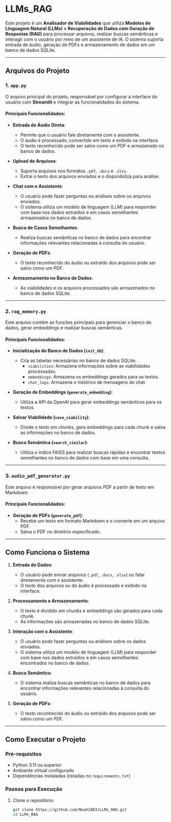 # LLMs_RAG

Este projeto é um **Analisador de Viabilidades** que utiliza **Modelos de Linguagem Natural (LLMs)** e **Recuperação de Dados com Geração de Respostas (RAG)** para processar arquivos, realizar buscas semânticas e interagir com o usuário por meio de um assistente de IA. O sistema suporta entrada de áudio, geração de PDFs e armazenamento de dados em um banco de dados SQLite.

---

## **Arquivos do Projeto**

### **1. `app.py`**
O arquivo principal do projeto, responsável por configurar a interface do usuário com **Streamlit** e integrar as funcionalidades do sistema.

#### **Principais Funcionalidades:**
- **Entrada de Áudio Direta**:
  - Permite que o usuário fale diretamente com o assistente.
  - O áudio é processado, convertido em texto e exibido na interface.
  - O texto reconhecido pode ser salvo como um PDF e armazenado no banco de dados.

- **Upload de Arquivos**:
  - Suporta arquivos nos formatos `.pdf`, `.docx` e `.xlsx`.
  - Extrai o texto dos arquivos enviados e o disponibiliza para análise.

- **Chat com o Assistente**:
  - O usuário pode fazer perguntas ou análises sobre os arquivos enviados.
  - O sistema utiliza um modelo de linguagem (LLM) para responder com base nos dados extraídos e em casos semelhantes armazenados no banco de dados.

- **Busca de Casos Semelhantes**:
  - Realiza buscas semânticas no banco de dados para encontrar informações relevantes relacionadas à consulta do usuário.

- **Geração de PDFs**:
  - O texto reconhecido do áudio ou extraído dos arquivos pode ser salvo como um PDF.

- **Armazenamento no Banco de Dados**:
  - As viabilidades e os arquivos processados são armazenados no banco de dados SQLite.

---

### **2. `rag_memory.py`**
Este arquivo contém as funções principais para gerenciar o banco de dados, gerar embeddings e realizar buscas semânticas.

#### **Principais Funcionalidades:**
- **Inicialização do Banco de Dados (`init_db`)**:
  - Cria as tabelas necessárias no banco de dados SQLite:
    - `viabilities`: Armazena informações sobre as viabilidades processadas.
    - `embeddings`: Armazena os embeddings gerados para os textos.
    - `chat_logs`: Armazena o histórico de mensagens do chat.

- **Geração de Embeddings (`generate_embedding`)**:
  - Utiliza a API da OpenAI para gerar embeddings semânticos para os textos.

- **Salvar Viabilidade (`save_viability`)**:
  - Divide o texto em chunks, gera embeddings para cada chunk e salva as informações no banco de dados.

- **Busca Semântica (`search_similar`)**:
  - Utiliza o índice FAISS para realizar buscas rápidas e encontrar textos semelhantes no banco de dados com base em uma consulta.

---

### **3. `audio_pdf_generator.py`**
Este arquivo é responsável por gerar arquivos PDF a partir de texto em Markdown.

#### **Principais Funcionalidades:**
- **Geração de PDFs (`generate_pdf`)**:
  - Recebe um texto em formato Markdown e o converte em um arquivo PDF.
  - Salva o PDF no diretório especificado.

---

## **Como Funciona o Sistema**

1. **Entrada de Dados**:
   - O usuário pode enviar arquivos (`.pdf`, `.docx`, `.xlsx`) ou falar diretamente com o assistente.
   - O texto dos arquivos ou do áudio é processado e exibido na interface.

2. **Processamento e Armazenamento**:
   - O texto é dividido em chunks e embeddings são gerados para cada chunk.
   - As informações são armazenadas no banco de dados SQLite.

3. **Interação com o Assistente**:
   - O usuário pode fazer perguntas ou análises sobre os dados enviados.
   - O sistema utiliza um modelo de linguagem (LLM) para responder com base nos dados extraídos e em casos semelhantes encontrados no banco de dados.

4. **Busca Semântica**:
   - O sistema realiza buscas semânticas no banco de dados para encontrar informações relevantes relacionadas à consulta do usuário.

5. **Geração de PDFs**:
   - O texto reconhecido do áudio ou extraído dos arquivos pode ser salvo como um PDF.

---

## **Como Executar o Projeto**

### **Pré-requisitos**
- Python 3.11 ou superior
- Ambiente virtual configurado
- Dependências instaladas (listadas no `requirements.txt`)

### **Passos para Execução**
1. Clone o repositório:
   ```bash
   git clone https://github.com/Noah1803/LLMs_RAG.git
   cd LLMs_RAG